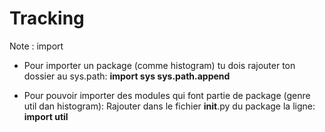 Tracking
========

Note : import

- Pour importer un package (comme histogram) tu dois rajouter ton dossier au sys.path:
<b>import sys
sys.path.append</b>

- Pour pouvoir importer des modules qui font partie de package (genre util dan histogram):
Rajouter dans le fichier __init__.py du package la ligne:
<b>import util</b>